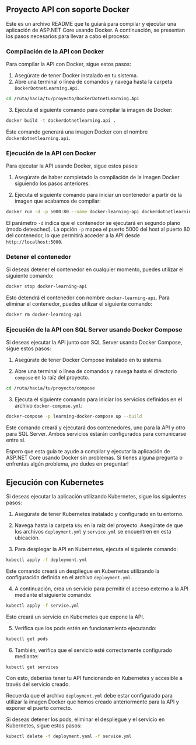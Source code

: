 ## Proyecto API con soporte Docker

Este es un archivo README que te guiará para compilar y ejecutar una aplicación de ASP.NET Core usando Docker. A continuación, se presentan los pasos necesarios para llevar a cabo el proceso:

### Compilación de la API con Docker

Para compilar la API con Docker, sigue estos pasos:

1. Asegúrate de tener Docker instalado en tu sistema.
2. Abre una terminal o línea de comandos y navega hasta la carpeta `DockerDotnetLearning.Api`.

```bash
cd /ruta/hacia/tu/proyecto/DockerDotnetLearning.Api
```

3. Ejecuta el siguiente comando para compilar la imagen de Docker:

```bash
docker build -t dockerdotnetlearning.api .
```

Este comando generará una imagen Docker con el nombre `dockerdotnetlearning.api`.

### Ejecución de la API con Docker

Para ejecutar la API usando Docker, sigue estos pasos:

1. Asegúrate de haber completado la compilación de la imagen Docker siguiendo los pasos anteriores.

2. Ejecuta el siguiente comando para iniciar un contenedor a partir de la imagen que acabamos de compilar:

```bash
docker run -d -p 5000:80 --name docker-learning-api dockerdotnetlearning.api
```

El parámetro `-d` indica que el contenedor se ejecutará en segundo plano (modo deteached). La opción `-p` mapea el puerto 5000 del host al puerto 80 del contenedor, lo que permitirá acceder a la API desde `http://localhost:5000`.

### Detener el contenedor

Si deseas detener el contenedor en cualquier momento, puedes utilizar el siguiente comando:

```bash
docker stop docker-learning-api
```

Esto detendrá el contenedor con nombre `docker-learning-api`. Para eliminar el contenedor, puedes utilizar el siguiente comando:

```bash
docker rm docker-learning-api
```

### Ejecución de la API con SQL Server usando Docker Compose

Si deseas ejecutar la API junto con SQL Server usando Docker Compose, sigue estos pasos:

1. Asegúrate de tener Docker Compose instalado en tu sistema.

2. Abre una terminal o línea de comandos y navega hasta el directorio `compose` en la raíz del proyecto.

```bash
cd /ruta/hacia/tu/proyecto/compose
```

3. Ejecuta el siguiente comando para iniciar los servicios definidos en el archivo `docker-compose.yml`:

```bash
docker-compose -p learning-docker-compose up --build
```

Este comando creará y ejecutará dos contenedores, uno para la API y otro para SQL Server. Ambos servicios estarán configurados para comunicarse entre sí.

Espero que esta guía te ayude a compilar y ejecutar la aplicación de ASP.NET Core usando Docker sin problemas. Si tienes alguna pregunta o enfrentas algún problema, ¡no dudes en preguntar!

## Ejecución con Kubernetes

Si deseas ejecutar la aplicación utilizando Kubernetes, sigue los siguientes pasos:

1. Asegúrate de tener Kubernetes instalado y configurado en tu entorno.

2. Navega hasta la carpeta `k8s` en la raíz del proyecto. Asegúrate de que los archivos `deployment.yml` y `service.yml` se encuentren en esta ubicación.

3. Para desplegar la API en Kubernetes, ejecuta el siguiente comando:

```bash
kubectl apply -f deployment.yml
```

Este comando creará un despliegue en Kubernetes utilizando la configuración definida en el archivo `deployment.yml`.

4. A continuación, crea un servicio para permitir el acceso externo a la API mediante el siguiente comando:

```bash
kubectl apply -f service.yml
```

Esto creará un servicio en Kubernetes que expone la API.

5. Verifica que los pods estén en funcionamiento ejecutando:

```bash
kubectl get pods
```

6. También, verifica que el servicio esté correctamente configurado mediante:

```bash
kubectl get services
```

Con esto, deberías tener tu API funcionando en Kubernetes y accesible a través del servicio creado.

Recuerda que el archivo `deployment.yml` debe estar configurado para utilizar la imagen Docker que hemos creado anteriormente para la API y exponer el puerto correcto.

Si deseas detener los pods, eliminar el despliegue y el servicio en Kubernetes, sigue estos pasos:

```bash
kubectl delete -f deployment.yaml -f service.yml
```

